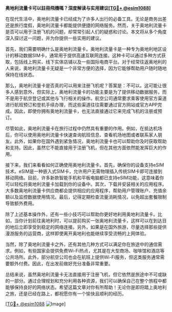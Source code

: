 **奥地利流量卡可以註冊飛機嗎？深度解读与实用建议[[TG💪+ @esim1088](https://t.me/s/esim1088)]**

在现代生活中，奥地利流量卡已经成为了许多人出行的必备工具。无论是商务出差还是旅行度假，奥地利流量卡都能提供便捷的网络服务。然而，关于奥地利流量卡是否可以用于注册飞机的问题，却常常引起人们的疑惑和讨论。本文将从多个角度深入探讨这一问题，并为你提供一些实用的建议。

首先，我们需要明确什么是奥地利流量卡。奥地利流量卡是一种专为奥地利地区设计的移动数据SIM卡，通常用于提供高速互联网连接。这种卡可以通过多种方式获取，包括线上购买、线下实体店铺以及一些国际电商平台。对于经常往返奥地利的人来说，奥地利流量卡无疑是一个非常方便的选择，因为它能够帮助用户随时随地保持在线状态。

那么，奥地利流量卡是否真的可以用来注册飞机呢？答案是：不可以。这可能让很多人感到意外，但实际上，奥地利流量卡的功能主要是为了提供移动数据服务，而不是用于航空登记或其他与飞行相关的操作。航空公司通常要求乘客使用官方渠道进行航班预订和登机手续办理，而这些渠道往往需要通过官方网站或官方APP完成。因此，即使你拥有奥地利流量卡，也无法直接通过它来完成飞机的注册或预订。

尽管如此，奥地利流量卡在旅行过程中仍然具有重要的作用。例如，在抵达机场后，你可以使用奥地利流量卡快速查询航班信息、查看机场地图或者联系家人朋友。此外，如果你在国外遇到紧急情况，奥地利流量卡也可以帮助你及时获取帮助和支持。因此，虽然它不能直接用于注册飞机，但在其他方面依然能发挥巨大的作用。

接下来，我们来看看如何正确使用奥地利流量卡。首先，确保你的设备支持eSIM技术。eSIM是一种嵌入式SIM卡，允许用户无需物理插入传统SIM卡即可连接到移动网络。目前，许多新款智能手机和平板电脑都已支持eSIM功能，这意味着你可以轻松将奥地利流量卡加载到你的设备中。其次，下载并安装相关的应用程序。大多数奥地利流量卡供应商都会提供相应的应用程序，帮助用户管理账户、充值余额以及监控数据使用情况。最后，记得定期检查流量消耗情况，以免超出套餐限制导致额外费用。

除了上述基本操作外，还有一些小技巧可以帮助你更好地利用奥地利流量卡。比如，当你计划前往奥地利时，可以提前购买一张奥地利流量卡，这样可以在到达目的地后立即享受到稳定的网络连接。另外，如果是在国外旅游，尽量选择那些提供漫游服务的运营商，这样即使离开奥地利也能继续享受流畅的上网体验。

当然，除了奥地利流量卡之外，还有其他几种方式可以满足你在旅途中的通信需求。例如，有些国家会提供免费Wi-Fi热点，尤其是在大型商场、咖啡馆和酒店等公共场所。此外，部分航空公司也会在航班上提供Wi-Fi服务，但这类服务通常需要额外付费。因此，在出发前做好充分准备非常重要。

总结来说，虽然奥地利流量卡无法直接用于注册飞机，但它依然是旅途中不可或缺的一部分。通过合理规划和充分利用各种资源，我们可以确保自己在整个旅程中都能够保持良好的网络状态。希望这篇文章对你有所帮助！无论你是即将踏上奥地利之旅，还是已经在路上，都祝愿你有一个愉快且顺利的经历。

[[TG💪+ @esim1088](https://t.me/s/esim1088) ![Image](https://i.postimg.cc/4NQfJmqS/Snipaste-2025-05-13-00-14-12.png)]